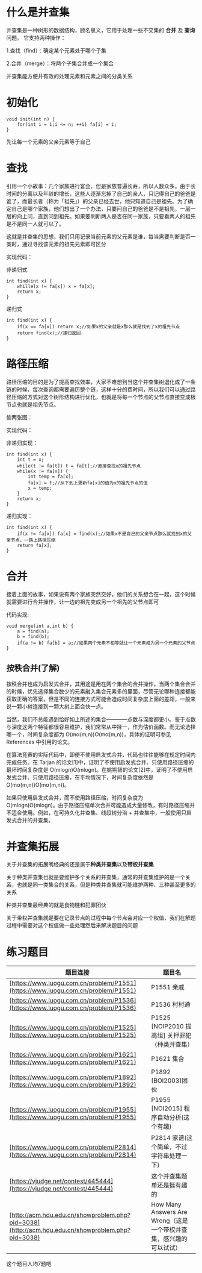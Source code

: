 # 什么是并查集

并查集是一种树形的数据结构，顾名思义，它用于处理一些不交集的 **合并** 及 **查询** 问题。 它支持两种操作：

1.查找（find）：确定某个元素处于哪个子集

2.合并（merge）：将两个子集合并成一个集合

并查集能方便并有效的处理元素和元素之间的分类关系

# 初始化

```
void init(int n) {
	for(int i = 1;i <= n; ++i) fa[i] = i;
}
```

先让每一个元素的父亲元素等于自己

# 查找

引用一个小故事：几个家族进行宴会，但是家族普遍长寿，所以人数众多。由于长时间的分离以及年龄的增长，这些人逐渐忘掉了自己的亲人，只记得自己的爸爸是谁了，而最长者（称为「祖先」）的父亲已经去世，他只知道自己是祖先。为了确定自己是哪个家族，他们想出了一个办法，只要问自己的爸爸是不是祖先，一层一层的向上问，直到问到祖先。如果要判断两人是否在同一家族，只要看两人的祖先是不是同一人就可以了。

这就是并查集的思想，我们只用记录当前元素的父元素是谁，每当需要判断是否一类时，通过寻找该元素的祖先元素即可区分

实现代码：

非递归式

```
int find(int x) {
	whille(x != fa[x]) x = fa[x];
	return x;
}
```

递归式

```
int find(int x) {
	if(x == fa[x]) return x;//如果x的父亲就是x那么就是找到了x的祖先节点
	return find(x);//递归返回
}
```

# 路径压缩

路径压缩的目的是为了提高查找效率，大家不难想到当这个并查集树退化成了一条链的时候，每次查询都需要遍历整个链，这样十分的费时间，所以我们可以通过路径压缩的方式对这个树形结构进行优化，也就是将每一个节点的父节点直接变成根节点也就是祖先节点。

偷两张图：



实现代码：

非递归实现：

```
int find(int x) {
	int t = x;
	while(t != fa[t]) t = fa[t];//直接查找x的祖先节点
	while(x != fa[x]) {
		int temp = fa[x];
		fa[x] = t;//从下到上更新fa[x]的值为x的祖先节点的值
		x = temp;
	}
	return x;
}
```

递归实现：

```
int find(int x) {
	if(x != fa[x]) fa[x] = find(x);//如果x不是自己的父亲节点那么就找到x的父亲节点，一路上路径压缩
	return fa[x];
}
```

# 合并

接着上面的故事，如果说有两个家族突然交好，他们的关系想合在一起，这个时候就需要进行合并操作，让一边的祖先变成另一个祖先的父节点即可

代码实现:

```
void merge(int a,int b) {
	a = find(a);
	b = find(b);
	if(a != b) fa[b] = a;//如果两个元素不相等就让一个元素成为另一个元素的父节点
}
```

## 按秩合并(了解)

按秩合并也成为启发式合并，其用途是用在两个集合的合并操作，当两个集合合并的时候，优先选择集合数少的元素融入集合元素多的里面，尽管无论哪种连接都能获取正确的答案，但是不同的连接方式可能会造成时间复杂度上面的差距，一般来说一颗小树连接到一颗大树上面会快一点。

当然，我们不总能遇到恰好如上所述的集合————点数与深度都更小。鉴于点数与深度这两个特征都很容易维护，我们常常从中择一，作为估价函数。而无论选择哪一个，时间复杂度都为 O(mα(m,n))O(mα(m,n))，具体的证明可参见 References 中引用的论文。

在算法竞赛的实际代码中，即便不使用启发式合并，代码也往往能够在规定时间内完成任务。在 Tarjan 的论文[1]中，证明了不使用启发式合并、只使用路径压缩的最坏时间复杂度是 O(mlogn)O(mlog⁡n)。在姚期智的论文[2]中，证明了不使用启发式合并、只使用路径压缩，在平均情况下，时间复杂度依然是 O(mα(m,n))O(mα(m,n))。

如果只使用启发式合并，而不使用路径压缩，时间复杂度为 O(mlogn)O(mlog⁡n)。由于路径压缩单次合并可能造成大量修改，有时路径压缩并不适合使用。例如，在可持久化并查集、线段树分治 + 并查集中，一般使用只启发式合并的并查集。

# 并查集拓展

关于并查集的拓展嘴经典的还是属于**种类并查集**以及**带权并查集**

关于种类并查集也就是要维护多个关系的并查集，通常的并查集维护的是一个关系，也就是同一类集合的关系，但是种类并查集就可能维护两种、三种甚至更多的关系

种类并查集最经典的就是食物链和犯罪团伙

关于带权并查集就是要在记录节点的过程中每个节点会对应一个权值，我们在解题过程中需要对这个权值做一些处理然后来解决题目的问题

# 练习题目

| 题目连接                                                     | 题目名                                                       |
| ------------------------------------------------------------ | ------------------------------------------------------------ |
| [https://www.luogu.com.cn/problem/P1551](https://www.luogu.com.cn/problem/P1551) | P1551 亲戚                                                   |
| [https://www.luogu.com.cn/problem/P1536](https://www.luogu.com.cn/problem/P1536) | P1536 村村通                                                 |
| [https://www.luogu.com.cn/problem/P1525](https://www.luogu.com.cn/problem/P1525) | P1525 [NOIP2010 提高组] 关押罪犯（种类并查集）               |
| [https://www.luogu.com.cn/problem/P1621](https://www.luogu.com.cn/problem/P1621) | P1621 集合                                                   |
| [https://www.luogu.com.cn/problem/P1892](https://www.luogu.com.cn/problem/P1892) | P1892 [BOI2003]团伙                                          |
| [https://www.luogu.com.cn/problem/P1955](https://www.luogu.com.cn/problem/P1955) | P1955 [NOI2015] 程序自动分析(这个有趣)                       |
| [https://www.luogu.com.cn/problem/P2814](https://www.luogu.com.cn/problem/P2814) | P2814 家谱(这个简单，不过字符串处理一下)                     |
| [https://vjudge.net/contest/445444](https://vjudge.net/contest/445444) | 这个并查集题单还是挺有趣的                                   |
| [http://acm.hdu.edu.cn/showproblem.php?pid=3038](http://acm.hdu.edu.cn/showproblem.php?pid=3038) | How Many Answers Are Wrong（这是一个带权并查集，感兴趣的可以试试） |

这个题目人均7题吧